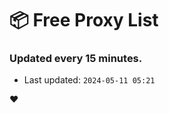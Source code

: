 # :package: Free Proxy List
### Updated every 15 minutes.

- Last updated: `2024-05-11 05:21`

:heart:
